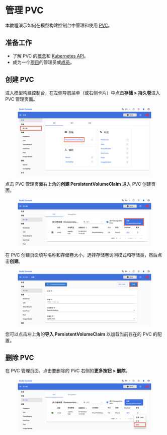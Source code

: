 # 管理 PVC

本教程演示如何在模型构建控制台中管理和使用 [PVC](../modules/storage/pvc.md)。

## 准备工作

* 了解 PVC 的<a target="_blank" rel="noopener noreferrer" href="https://kubernetes.io/zh/docs/concepts/storage/persistent-volumes/">概念</a>和 <a target="_blank" rel="noopener noreferrer" href="https://kubernetes.io/docs/reference/kubernetes-api/config-and-storage-resources/persistent-volume-claim-v1/">Kubernetes API</a>。
* 成为一个[项目](../modules/security/project.md)的管理员或[成员](./add-project-member.md)。

## 创建 PVC

进入模型构建控制台，在左侧导航菜单（或右侧卡片）中点击**存储&nbsp;> 持久卷**进入 PVC 管理页面。

<figure class="screenshot">
  <img alt="overview-pvc" src="../assets/tasks/manage-pvc/overview-pvc.png" />
</figure>

点击 PVC 管理页面右上角的**创建 PersistentVolumeClaim** 进入 PVC 创建页面。

<figure class="screenshot">
  <img alt="create-pvc" src="../assets/tasks/manage-pvc/create-pvc.png" />
</figure>

在 PVC 创建页面填写名称和存储卷大小，选择存储卷访问模式和存储类，然后点击**创建**。

<figure class="screenshot">
  <img alt="create-pvc-detail" src="../assets/tasks/manage-pvc/create-pvc-detail.png" />
</figure>

您可以点击左上角的**导入 PersistentVolumeClaim** 以加载当前存在的 PVC 的配置。

## 删除 PVC

在 PVC 管理页面，点击要删除的 PVC 右侧的**更多按钮&nbsp;> 删除**。

<figure class="screenshot">
  <img alt="delete-pvc" src="../assets/tasks/manage-pvc/delete-pvc.png" />
</figure>
